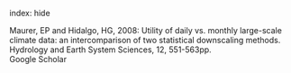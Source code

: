 index: hide

<div class="Citation">

  <div class="Citation-body">
    <div class="Citation-text">Maurer, EP and Hidalgo, HG, 2008: Utility of daily vs. monthly large-scale climate data: an intercomparison of two statistical downscaling methods. <span class="Article-journal">Hydrology and Earth System Sciences, </span><span class="Article-volume">12, </span>551-563pp.</div>
    <div class="Citation-links">
      <div class="CitationLink" data-href="https://scholar.google.com/scholar?q=Utility+of+daily+vs.+monthly+large-scale+climate+data%3A+an+intercomparison+of+two+statistical+downscaling+methods">
        <div class="CitationLink-icon CitationLink-Scholar"></div>
        <div class="CitationLink-text">Google Scholar</div>
      </div>
    </div>
  </div>
</div>


<div class="Citation-copy">

</div>